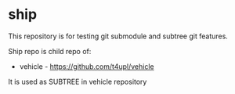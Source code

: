 # ship

This repository is for testing git submodule and subtree git features.

Ship repo is child repo of:
* vehicle -  https://github.com/t4upl/vehicle

It is used as SUBTREE in vehicle repository 